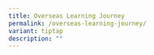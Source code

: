 ```yaml
---
title: Overseas Learning Journey
permalink: /overseas-learning-journey/
variant: tiptap
description: ""
---
```


